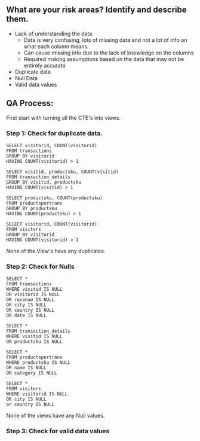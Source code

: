 ## What are your risk areas? Identify and describe them.

- Lack of understanding the data
  - Data is very confusing, lots of missing data and not a lot of info on what each column means.
  - Can cause missing info due to the lack of knowledge on the columns
  - Required making assumptions based on the data that may not be entirely accurate
- Duplicate data
- Null Data 
- Valid data values

## QA Process:

First start with turning all the CTE's into views.

### Step 1: Check for duplicate data.

```
SELECT visitorid, COUNT(visitorid)
FROM transactions
GROUP BY visitorid
HAVING COUNT(visitorid) > 1
```

```
SELECT visitid, productsku, COUNT(visitid)
FROM transaction_details
GROUP BY visitid, productsku
HAVING COUNT(visitid) > 1
```

```
SELECT productsku, COUNT(productsku)
FROM productspertrans
GROUP BY productsku
HAVING COUNT(productsku) > 1
```

```
SELECT visitorid, COUNT(visitorid)
FROM visitors
GROUP BY visitorid
HAVING COUNT(visitorid) > 1
```

None of the View's have any duplicates.

### Step 2: Check for Nulls

```
SELECT *
FROM transactions
WHERE visitid IS NULL
OR visitorid IS NULL
OR revenue IS NULL
OR city IS NULL
OR country IS NULL
OR date IS NULL
```

```
SELECT *
FROM transaction_details
WHERE visitid IS NULL
OR productsku IS NULL
```

```
SELECT *
FROM productspertrans
WHERE productsku IS NULL
OR name IS NULL
OR category IS NULL
```

```
SELECT *
FROM visitors
WHERE visitorid IS NULL
OR city IS NULL
or country IS NULL
```

None of the views have any Null values.

### Step 3: Check for valid data values
